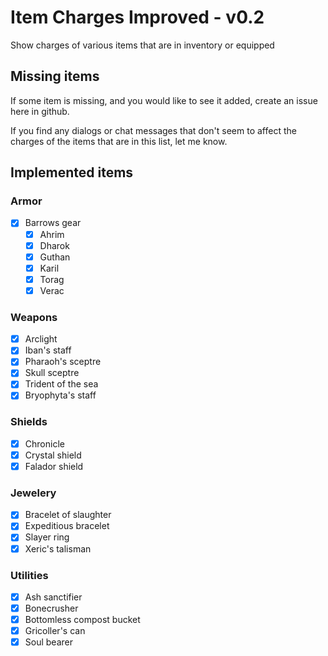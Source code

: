 # Item Charges Improved - v0.2
Show charges of various items that are in inventory or equipped

## Missing items
If some item is missing, and you would like to see it added, create an issue here in github.

If you find any dialogs or chat messages that don't seem to affect the charges of the items that are in this list, let me know.

## Implemented items
### Armor
- [x] Barrows gear
  - [x] Ahrim
  - [x] Dharok
  - [x] Guthan
  - [x] Karil
  - [x] Torag
  - [x] Verac

### Weapons
- [x] Arclight
- [x] Iban's staff
- [x] Pharaoh's sceptre
- [x] Skull sceptre
- [x] Trident of the sea
- [x] Bryophyta's staff

### Shields
- [x] Chronicle
- [x] Crystal shield
- [x] Falador shield

### Jewelery
- [x] Bracelet of slaughter
- [x] Expeditious bracelet
- [x] Slayer ring
- [x] Xeric's talisman

### Utilities
- [x] Ash sanctifier
- [x] Bonecrusher
- [x] Bottomless compost bucket
- [x] Gricoller's can
- [x] Soul bearer
